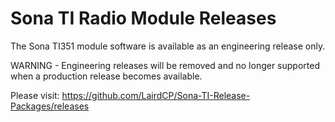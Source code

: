 # Sona TI Radio Module Releases
The Sona TI351 module software is available as an engineering release only.

WARNING - Engineering releases will be removed and no longer supported when
a production release becomes available.

Please visit: https://github.com/LairdCP/Sona-TI-Release-Packages/releases

